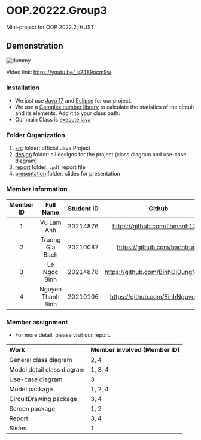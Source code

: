 OOP.20222.Group3
===
Mini-project for OOP 2022.2, HUST.

Demonstration
---
![dummy](https://github.com/BinhNguyenBG/OOP_Project/blob/dbab7554cd4bdf7cf853ff8b820755d25228ac4a/Demo.png)

Video link: https://youtu.be/_s2489ocm9w

### Installation 
-  We just use [Java 17](https://www.oracle.com/java/technologies/downloads/#java17) and [Eclipse](https://www.eclipse.org/) for our project.
-  We use a [Complex number library](https://archive.apache.org/dist/commons/math/binaries/commons-math3-3.6.1-bin.zip) to calculate the
statistics of the circuit and its elements. Add it to your class path.
-  Our main Class is [execute.java](https://github.com/BinhNguyenBG/OOP.20222.Group3/blob/main/src/execute/Execute.java)

### Folder Organization
1. [src](/src) folder: official Java Project
2. [design](/design) folder: all designs for the project (class diagram and use-case diagram)
3. [report](/report) folder: `.pdf` report file
4. [presentation](/presentation) folder: slides for presentation

### Member information 

| Member ID | Full Name             | Student ID    |  Github|
| :--:|    :---:              |       :---:   | :---:|
| 1   | Vu Lam Anh        | 20214876      |https://github.com/Lamanh1234|
| 2   | Truong Gia Bach   | 20210087      |https://github.com/bachtruoq|
| 3   | Le Ngoc Binh      | 20214878      |https://github.com/BinhOiDungNghien |
| 4   | Nguyen Thanh Binh | 20210106      |https://github.com/BinhNguyenBG |

### Member assignment
* For more detail, please visit our report. 

| Work                              | Member involved (Member ID)           | 
| :--                               |    :---       |
| General class diagram             | 2, 4          |
| Model detail class diagram        | 1, 3, 4    |
| Use-case diagram                  | 3             |
| Model package                     | 1, 2, 4       |
| CircuitDrawing package            | 3, 4          |
| Screen package                    | 1, 2          |
| Report                            | 3, 4          |
| Slides                            | 1             |

